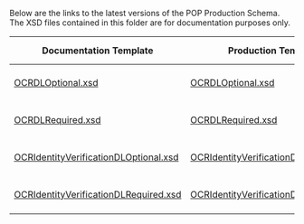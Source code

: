Below are the links to the latest versions of the POP Production Schema. The XSD files contained in this folder are for documentation purposes only.

| Documentation Template | Production Template       | DL  Required  | Verify  ID  | Certification Terminal ID  |
|----------------------------------------|---------|------|-------------|----------------------------|
| [OCRDLOptional.xsd](OCRDLOptional.xsd) | [OCRDLOptional.xsd](https://demo.eftchecks.com/webservices/Schemas/pop/OCRDLOptional.xsd)                    |               |             | 4010 / 4020 / 4030 / 4210        |
| [OCRDLRequired.xsd](OCRDLRequired.xsd) | [OCRDLRequired.xsd](https://demo.eftchecks.com/webservices/Schemas/pop/OCRDLRequired.xsd)                    | X             |             | 4011 / 4021 / 4031 / 4211        |
| [OCRIdentityVerificationDLOptional.xsd](OCRIdentityVerificationDLOptional.xsd) | [OCRIdentityVerificationDLOptional.xsd](https://demo.eftchecks.com/webservices/Schemas/pop/OCRIdentityVerificationDLOptional.xsd)  |               | X           | 4012 / 4022 / 4032 / 4212        |
| [OCRIdentityVerificationDLRequired.xsd](OCRIdentityVerificationDLRequired.xsd) | [OCRIdentityVerificationDLRequired.xsd](https://demo.eftchecks.com/webservices/Schemas/pop/OCRIdentityVerificationDLRequired.xsd) | X             | X           | 4013 / 4023 / 4033 / 4213        |
